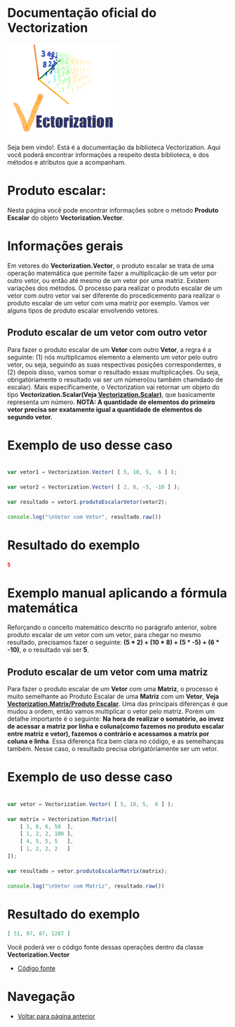 # Documentação oficial do Vectorization
![Logo do projeto](https://github.com/WilliamJardim/Vectorization/blob/main/imagens/logo256x256.png)

Seja bem vindo!. Está é a documentação da biblioteca Vectorization.
Aqui você poderá encontrar informações a respeito desta biblioteca, e dos métodos e atributos que a acompanham.

# Produto escalar:
Nesta página você pode encontrar informações sobre o método **Produto Escalar** do objeto **Vectorization.Vector**.

# Informações gerais
Em vetores do **Vectorization.Vector**, o produto escalar se trata de uma operação matemática que permite fazer a multiplicação de um vetor por outro vetor, ou então até mesmo de um vetor por uma matriz. Existem variações dos métodos. O processo para realizar o produto escalar de um vetor com outro vetor vai ser diferente do procedicemento para realizar o produto escalar de um vetor com uma matriz por exemplo. Vamos ver alguns tipos de produto escalar envolvendo vetores.

## Produto escalar de um vetor com outro vetor
Para fazer o produto escalar de um **Vetor** com outro **Vetor**, a regra é a seguinte: (1) nós multiplicamos elemento a elemento um vetor pelo outro vetor, ou seja, seguindo as suas respectivas posições correspondentes, e (2) depois disso, vamos somar o resultado essas multiplicações. Ou seja, obrigatóriamente o resultado vai ser um número(ou também chamdado de escalar). Mais especificamente, o Vectorization vai retornar um objeto do tipo **Vectorization.Scalar(Veja [Vectorization.Scalar](../../../Scalar/page.md))**, que basicamente representa um número. **NOTA: A quantidade de elementos do primeiro vetor precisa ser exatamente igual a quantidade de elementos do segundo vetor.**

# Exemplo de uso desse caso
```javascript

var vetor1 = Vectorization.Vector( [ 5, 10, 5,  6 ] );

var vetor2 = Vectorization.Vector( [ 2, 8, -5, -10 ] );

var resultado = vetor1.produtoEscalarVetor(vetor2);

console.log("\nVetor com Vetor", resultado.raw())
```

# Resultado do exemplo
```json
5
```

# Exemplo manual aplicando a fórmula matemática
Reforçando o conceito matemático descrito no parágrafo anterior, sobre produto escalar de um vetor com um vetor, para chegar no mesmo resultado, precisamos fazer o seguinte: **(5 * 2) + (10 * 8) + (5 * -5) + (6 * -10)**, e o resultado vai ser **5**.

## Produto escalar de um vetor com uma matriz
Para fazer o produto escalar de um **Vetor** com uma **Matriz**, o processo é muito semelhante ao Produto Escalar de uma **Matriz** com um **Vetor**, **Veja [Vectorization.Matrix/Produto Escalar](../../../Matrix/Metodos/ProdutoEscalar/page.md)**. Uma das principais diferenças é que mudou a ordem, então vamos multiplicar o vetor pelo matriz. Porém um detalhe importante é o seguinte: **Na hora de realizar o somatório, ao invez de acessar a matriz por linha e coluna(como fazemos no produto escalar entre matriz e vetor), fazemos o contrário e acessamos a  matrix por coluna e linha**. Essa diferença fica bem clara no código, e as semelhanças também. Nesse caso, o resultado precisa obrigatóriamente ser um vetor.

# Exemplo de uso desse caso
```javascript

var vetor = Vectorization.Vector( [ 5, 10, 5,  6 ] );

var matrix = Vectorization.Matrix([
    [ 3, 8, 6, 50  ],
    [ 1, 2, 2, 100 ],
    [ 4, 5, 5, 5   ],
    [ 1, 2, 2, 2   ]
]);

var resultado = vetor.produtoEscalarMatrix(matrix);

console.log("\nVetor com Matriz", resultado.raw())
```

# Resultado do exemplo
```json
[ 51, 97, 87, 1287 ]
```

Você poderá ver o código fonte dessas operações dentro da classe **Vectorization.Vector**
* [Código fonte](https://github.com/WilliamJardim/Vectorization/blob/main/src/Vector.js)

# Navegação
* [Voltar para página anterior](../page.md)